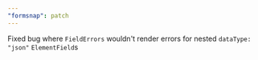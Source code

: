 ```yaml
---
"formsnap": patch
---
```


Fixed bug where `FieldErrors` wouldn't render errors for nested `dataType: "json"` `ElementField`s 
